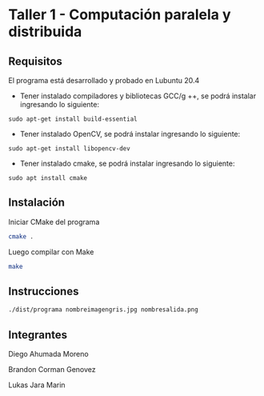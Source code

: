 # Taller 1 - Computación paralela y distribuida

## Requisitos
El programa está desarrollado y probado en Lubuntu 20.4

* Tener instalado compiladores y bibliotecas GCC/g ++, se podrá instalar ingresando lo siguiente:
```
sudo apt-get install build-essential
```
* Tener instalado OpenCV, se podrá instalar ingresando lo siguiente:
```
sudo apt-get install libopencv-dev
```
* Tener instalado cmake, se podrá instalar ingresando lo siguiente:
```
sudo apt install cmake
```
## Instalación

Iniciar CMake del programa
```bash
cmake .
```
Luego compilar con Make
```bash
make
```

## Instrucciones
```bash
./dist/programa nombreimagengris.jpg nombresalida.png
```

## Integrantes
Diego Ahumada Moreno

Brandon Corman Genovez

Lukas Jara Marin
